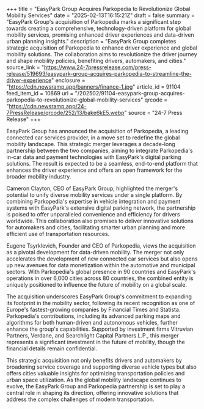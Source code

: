 +++
title = "EasyPark Group Acquires Parkopedia to Revolutionize Global Mobility Services"
date = "2025-02-13T16:15:21Z"
draft = false
summary = "EasyPark Group's acquisition of Parkopedia marks a significant step towards creating a comprehensive, technology-driven platform for global mobility services, promising enhanced driver experiences and data-driven urban planning insights."
description = "EasyPark Group completes strategic acquisition of Parkopedia to enhance driver experience and global mobility solutions. The collaboration aims to revolutionize the driver journey and shape mobility policies, benefiting drivers, automakers, and cities."
source_link = "https://www.24-7pressrelease.com/press-release/519693/easypark-group-acquires-parkopedia-to-streamline-the-driver-experience"
enclosure = "https://cdn.newsramp.app/banners/finance-1.jpg"
article_id = 91104
feed_item_id = 10869
url = "/202502/91104-easypark-group-acquires-parkopedia-to-revolutionize-global-mobility-services"
qrcode = "https://cdn.newsramp.app/24-7PressRelease/qrcode/252/13/bake6kE5.webp"
source = "24-7 Press Release"
+++

<p>EasyPark Group has announced the acquisition of Parkopedia, a leading connected car services provider, in a move set to redefine the global mobility landscape. This strategic merger leverages a decade-long partnership between the two companies, aiming to integrate Parkopedia's in-car data and payment technologies with EasyPark's digital parking solutions. The result is expected to be a seamless, end-to-end platform that enhances the driver experience and offers an open framework for the broader mobility industry.</p><p>Cameron Clayton, CEO of EasyPark Group, highlighted the merger's potential to unify diverse mobility services under a single platform. By combining Parkopedia's expertise in vehicle integration and payment systems with EasyPark's extensive digital parking network, the partnership is poised to offer unparalleled convenience and efficiency for drivers worldwide. This collaboration also promises to deliver innovative solutions for automakers and cities, facilitating smarter urban planning and more efficient use of transportation resources.</p><p>Eugene Tsyrklevich, Founder and CEO of Parkopedia, views the acquisition as a pivotal development for data-driven mobility. The merger not only accelerates the development of new connected car services but also opens up new avenues for data monetization within the automotive and municipal sectors. With Parkopedia's global presence in 90 countries and EasyPark's operations in over 6,000 cities across 80 countries, the combined entity is uniquely positioned to influence the future of mobility on a global scale.</p><p>The acquisition underscores EasyPark Group's commitment to expanding its footprint in the mobility sector, following its recent recognition as one of Europe's fastest-growing companies by Financial Times and Statista. Parkopedia's contributions, including its advanced parking maps and algorithms for both human-driven and autonomous vehicles, further enhance the group's capabilities. Supported by investment firms Vitruvian Partners, Verdane, and Searchlight Capital Partners L.P., this merger represents a significant investment in the future of mobility, though the financial details remain confidential.</p><p>This strategic acquisition not only benefits drivers and automakers by broadening service coverage and supporting diverse vehicle types but also offers cities valuable insights for optimizing transportation policies and urban space utilization. As the global mobility landscape continues to evolve, the EasyPark Group and Parkopedia partnership is set to play a central role in shaping its direction, offering innovative solutions that address the complex challenges of modern transportation.</p>
